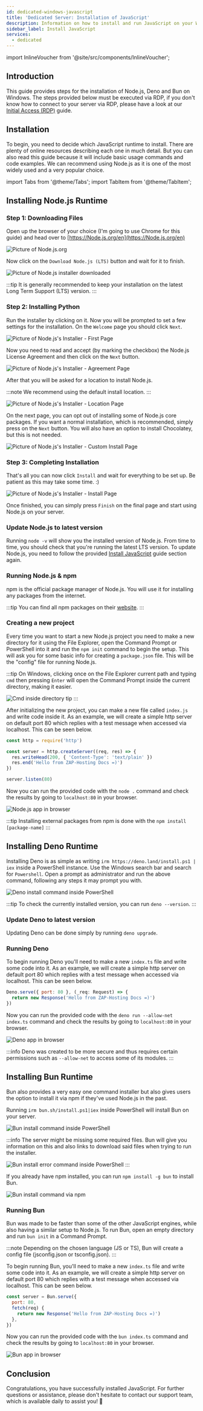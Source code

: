 ```yaml
---
id: dedicated-windows-javascript
title: 'Dedicated Server: Installation of JavaScript'
description: Information on how to install and run JavaScript on your Windows server from ZAP-Hosting.com - ZAP-Hosting.com documentation
sidebar_label: Install JavaScript
services:
  - dedicated
---
```


import InlineVoucher from '@site/src/components/InlineVoucher';

## Introduction

This guide provides steps for the installation of Node.js, Deno and Bun on Windows. The steps provided below must be executed via RDP, if you don't know how to connect to your server via RDP, please have a look at our [Initial Access (RDP)](vserver-windows-userdp.md) guide.

<InlineVoucher />

## Installation

To begin, you need to decide which JavaScript runtime to install. There are plenty of online resources describing each one in much detail. But you can also read this guide because it will include basic usage commands and code examples. We can recommend using Node.js as it is one of the most widely used and a very popular choice.

import Tabs from '@theme/Tabs';
import TabItem from '@theme/TabItem';

<Tabs>
<TabItem value="Node.js Runtime" label="Node.js" default>

## Installing Node.js Runtime

### Step 1: Downloading Files
Open up the browser of your choice (I'm going to use Chrome for this guide) and head over to [https://Node.js.org/en](https://Node.js.org/en)

![Picture of Node.js.org](https://imgur.com/yGkI21n.png)

Now click on the `Download Node.js (LTS)` button and wait for it to finish.

![Picture of Node.js installer downloaded](https://imgur.com/i9ZMP9L.png)

:::tip
It is generally recommended to keep your installation on the latest Long Term Support (LTS) version.
:::

### Step 2: Installing Python
Run the installer by clicking on it. Now you will be prompted to set a few settings for the installation. On the `Welcome` page you should click `Next`.

![Picture of Node.js's Installer - First Page](https://imgur.com/DJzVIRM.png)

Now you need to read and accept (by marking the checkbox) the Node.js License Agreement and then click on the `Next` button.

![Picture of Node.js's Installer - Agreement Page](https://imgur.com/eUfK86B.png)

After that you will be asked for a location to install Node.js.

:::note
We recommend using the default install location.
:::

![Picture of Node.js's Installer - Location Page](https://imgur.com/QUInz5M.png)

On the next page, you can opt out of installing some of Node.js core packages. If you want a normal installation, which is recommended, simply press on the `Next` button. You will also have an option to install Chocolatey, but this is not needed.

![Picture of Node.js's Installer - Custom Install Page](https://imgur.com/Ereqity.png)

### Step 3: Completing Installation
That's all you can now click `Install` and wait for everything to be set up. Be patient as this may take some time. :)

![Picture of Node.js's Installer - Install Page](https://imgur.com/Nxl3553.png)

Once finished, you can simply press `Finish` on the final page and start using Node.js on your server.

### Update Node.js to latest version

Running `node -v` will show you the installed version of Node.js. From time to time, you should check that you're running the latest LTS version. To update Node.js, you need to follow the provided [Install JavaScript](dedicated-windows-javascript.md#installing-nodejs-runtime) guide section again.

### Running Node.js & npm

npm is the official package manager of Node.js. You will use it for installing any packages from the internet.

:::tip
You can find all npm packages on their [website](https://www.npmjs.com/).
:::

### Creating a new project

Every time you want to start a new Node.js project you need to make a new directory for it using the File Explorer, open the Command Prompt or PowerShell into it and run the `npm init` command to begin the setup. This will ask you for some basic info for creating a `package.json` file. This will be the "config" file for running Node.js.

:::tip
On Windows, clicking once on the File Explorer current path and typing `cmd` then pressing `Enter` will open the Command Prompt inside the current directory, making it easier.

![Cmd inside directory tip](https://imgur.com/61sWPoe.png)
:::

After initializing the new project, you can make a new file called `index.js` and write code inside it. As an example, we will create a simple http server on default port 80 which replies with a test message when accessed via localhost. This can be seen below.

```js
const http = require('http')

const server = http.createServer((req, res) => {
  res.writeHead(200, { 'Content-Type': 'text/plain' })
  res.end('Hello from ZAP-Hosting Docs =)')
})

server.listen(80)
```

Now you can run the provided code with the `node .` command and check the results by going to `localhost:80` in your browser.

![Node.js app in browser](https://imgur.com/DcaM9Dd.png)

:::tip
Installing external packages from npm is done with the `npm install [package-name]`
:::

</TabItem>

<TabItem value="Deno Runtime" label="Deno" default>

## Installing Deno Runtime

Installing Deno is as simple as writing `irm https://deno.land/install.ps1 | iex` inside a PowerShell instance. Use the Windows search bar and search for `Powershell`. Open a prompt as administrator and run the above command, following any steps it may prompt you with.

![Deno install command inside PowerShell](https://imgur.com/gOjyave.png)

:::tip
To check the currently installed version, you can run `deno --version`.
:::

### Update Deno to latest version

Updating Deno can be done simply by running `deno upgrade`.

### Running Deno

To begin running Deno you'll need to make a new `index.ts` file and write some code into it. As an example, we will create a simple http server on default port 80 which replies with a test message when accessed via localhost. This can be seen below.

```js
Deno.serve({ port: 80 }, (_req: Request) => {
  return new Response('Hello from ZAP-Hosting Docs =)')
})
```

Now you can run the provided code with the `deno run --allow-net index.ts` command and check the results by going to `localhost:80` in your browser.

![Deno app in browser](https://imgur.com/fjBhEe7.png)

:::info
Deno was created to be more secure and thus requires certain permissions such as `--allow-net` to access some of its modules.
:::

</TabItem>

<TabItem value="Bun Runtime" label="Bun" default>

## Installing Bun Runtime

Bun also provides a very easy one command installer but also gives users the option to install it via npm if they've used Node.js in the past.

<Tabs>
<TabItem value="command" label="Command" default>

Running `irm bun.sh/install.ps1|iex` inside PowerShell will install Bun on your server.

![Bun install command inside PowerShell](https://imgur.com/utUKgRN.png)

:::info
The server might be missing some required files. Bun will give you information on this and also links to download said files when trying to run the installer.

![Bun install error command inside PowerShell](https://imgur.com/Sq0IHDQ.png)
:::

</TabItem>
<TabItem value="npm" label="npm">

If you already have npm installed, you can run `npm install -g bun` to install Bun.

![Bun install command via npm](https://imgur.com/fUPmPoW.png)

</TabItem>
</Tabs>

### Running Bun

Bun was made to be faster than some of the other JavaScript engines, while also having a similar setup to Node.js. To run Bun, open an empty directory and run `bun init` in a Command Prompt.

:::note
Depending on the chosen language (JS or TS), Bun will create a config file (jsconfig.json or tsconfig.json).
:::

To begin running Bun, you'll need to make a new `index.ts` file and write some code into it. As an example, we will create a simple http server on default port 80 which replies with a test message when accessed via localhost. This can be seen below.

```js
const server = Bun.serve({
  port: 80,
  fetch(req) {
    return new Response('Hello from ZAP-Hosting Docs =)')
  },
})
```

Now you can run the provided code with the `bun index.ts` command and check the results by going to `localhost:80` in your browser.

![Bun app in browser](https://imgur.com/wwuWP4i.png)

</TabItem>
</Tabs>

## Conclusion

Congratulations, you have successfully installed JavaScript. For further questions or assistance, please don't hesitate to contact our support team, which is available daily to assist you! 🙂



